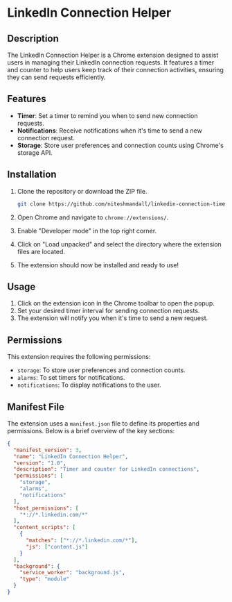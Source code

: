 # LinkedIn Connection Helper

## Description
The LinkedIn Connection Helper is a Chrome extension designed to assist users in managing their LinkedIn connection requests. It features a timer and counter to help users keep track of their connection activities, ensuring they can send requests efficiently.

## Features
- **Timer**: Set a timer to remind you when to send new connection requests.
- **Notifications**: Receive notifications when it's time to send a new connection request.
- **Storage**: Store user preferences and connection counts using Chrome's storage API.

## Installation

1. Clone the repository or download the ZIP file.
   ```bash
   git clone https://github.com/niteshmandall/linkedin-connection-timer.git
   ```

2. Open Chrome and navigate to `chrome://extensions/`.

3. Enable "Developer mode" in the top right corner.

4. Click on "Load unpacked" and select the directory where the extension files are located.

5. The extension should now be installed and ready to use!

## Usage

1. Click on the extension icon in the Chrome toolbar to open the popup.
2. Set your desired timer interval for sending connection requests.
3. The extension will notify you when it's time to send a new request.

## Permissions
This extension requires the following permissions:
- `storage`: To store user preferences and connection counts.
- `alarms`: To set timers for notifications.
- `notifications`: To display notifications to the user.

## Manifest File
The extension uses a `manifest.json` file to define its properties and permissions. Below is a brief overview of the key sections:

```json
{
  "manifest_version": 3,
  "name": "LinkedIn Connection Helper",
  "version": "1.0",
  "description": "Timer and counter for LinkedIn connections",
  "permissions": [
    "storage",
    "alarms",
    "notifications"
  ],
  "host_permissions": [
    "*://*.linkedin.com/*"
  ],
  "content_scripts": [
    {
      "matches": ["*://*.linkedin.com/*"],
      "js": ["content.js"]
    }
  ],
  "background": {
    "service_worker": "background.js",
    "type": "module"
  }
}
